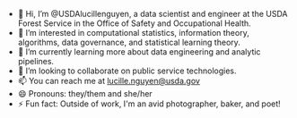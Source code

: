 - 👋 Hi, I’m @USDAlucillenguyen, a data scientist and engineer at the USDA Forest Service in the Office of Safety and Occupational Health.
- 👀 I’m interested in computational statistics, information theory, algorithms, data governance, and statistical learning theory.
- 🌱 I’m currently learning more about data engineering and analytic pipelines.
- 💞️ I’m looking to collaborate on public service technologies.
- 📫 You can reach me at lucille.nguyen@usda.gov
- 😄 Pronouns: they/them and she/her
- ⚡ Fun fact: Outside of work, I'm an avid photographer, baker, and poet!

<!---
USDAlucillenguyen/USDAlucillenguyen is a ✨ special ✨ repository because its `README.md` (this file) appears on your GitHub profile.
You can click the Preview link to take a look at your changes.
--->

